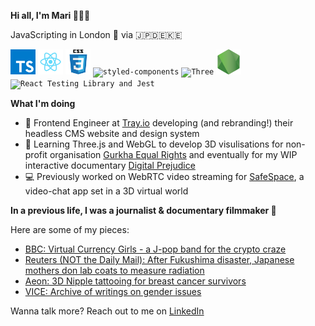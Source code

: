 **Hi all, I'm Mari 👩🏻‍💻**  

JavaScripting in London 🏴󠁧󠁢󠁥󠁮󠁧󠁿 via 🇯🇵🇩🇪🇰🇪

<code><img height="40" alt="Typescript" src="https://raw.githubusercontent.com/github/explore/80688e429a7d4ef2fca1e82350fe8e3517d3494d/topics/typescript/typescript.png"></code>
<code><img height="40" alt="React" src="https://raw.githubusercontent.com/github/explore/80688e429a7d4ef2fca1e82350fe8e3517d3494d/topics/react/react.png"></code>
<code><img height="40" alt="CSS3" src="https://raw.githubusercontent.com/github/explore/80688e429a7d4ef2fca1e82350fe8e3517d3494d/topics/css/css.png"></code>
<code><img height="40" alt="styled-components" src="https://avatars.githubusercontent.com/u/20658825?s=200&v=4"></code>
<code><img height="40" alt="Three" src="https://upload.wikimedia.org/wikipedia/commons/thumb/3/3f/Three.js_Icon.svg/800px-Three.js_Icon.svg.png"></code>
<code><img height="40" alt="nodeJs" src="https://raw.githubusercontent.com/github/explore/80688e429a7d4ef2fca1e82350fe8e3517d3494d/topics/nodejs/nodejs.png"></code>
<code><img height="40" alt="React Testing Library and Jest" src="https://avatars0.githubusercontent.com/u/49996085?s=200&v=4"></code>


**What I'm doing**

- 🎨 Frontend Engineer at [Tray.io](https://github.com/trayio) developing (and rebranding!) their headless CMS website and design system
- 🌱 Learning Three.js and WebGL to develop 3D visulisations for non-profit organisation [Gurkha Equal Rights](https://gurkhaequalrights.com) and eventually for my WIP interactive documentary [Digital Prejudice](https://github.com/marishibata/digital-prejudice)
- 💻 Previously worked on WebRTC video streaming for [SafeSpace](https://github.com/arcaneCheco/SafeSpace), a video-chat app set in a 3D virtual world


**In a previous life, I was a journalist & documentary filmmaker 🎥** 

Here are some of my pieces:
- [BBC: Virtual Currency Girls - a J-pop band for the crypto craze](https://www.bbc.com/worklife/article/20180126-a-j-pop-band-for-the-crypto-craze)
- [Reuters (NOT the Daily Mail): After Fukushima disaster, Japanese mothers don lab coats to measure radiation](https://www.reuters.com/article/japan-women-radiation-idUKL8N1G66K0)
- [Aeon: 3D Nipple tattooing for breast cancer survivors](https://aeon.co/videos/after-katies-double-mastectomy-claire-can-help-with-3d-nipple-tattoos)
- [VICE: Archive of writings on gender issues](https://www.vice.com/en/contributor/mari-shibata)

Wanna talk more? Reach out to me on [LinkedIn](https://www.linkedin.com/in/shibatamari/)


